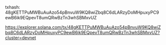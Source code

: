 txhash: 48gKETTPuMWBuAuAzo54pBnvuW9KQ8wiZbq8C6dLARzyDoMHpuxyPC9ewB6ik9EQpevT8umQRwBzTn3whSBMxvUZ

https://explorer.solana.com/tx/48gKETTPuMWBuAuAzo54pBnvuW9KQ8wiZbq8C6dLARzyDoMHpuxyPC9ewB6ik9EQpevT8umQRwBzTn3whSBMxvUZ?cluster=devnet